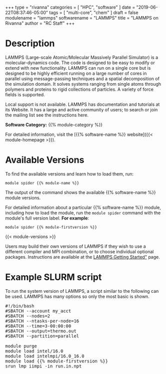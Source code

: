 +++
type = "rivanna"
categories = [
  "HPC",
  "software"
]
date = "2019-06-22T08:37:46-05:00"
tags = [
  "multi-core",
  "chem"
]
draft = false
modulename = "lammps"
softwarename = "LAMMPS"
title = "LAMMPS on Rivanna"
author = "RC Staff"
+++

# Description
LAMMPS (Large-scale Atomic/Molecular Massively Parallel Simulator) is a molecular-dynamics code. The code is designed to be easy to modify or extend with new functionality. LAMMPS can run on a single core but is designed to be highly efficient running on a large number of cores in parallel using message-passing techniques and a spatial decomposition of the simulation domain.  It solves systems ranging from single atoms through polymers and proteins to rigid collections of particles.  A variety of force fields is supported.

Local support is not available.  LAMMPS has documentation and tutorials at its Website.   It has a large and active community of users; to search or join the mailing list see the instructions here.

**Software Category:** {{% module-category %}}

For detailed information, visit the [{{% software-name %}} website]({{< module-homepage >}}).

# Available Versions
To find the available versions and learn how to load them, run:
```
module spider {{% module-name %}}
```

The output of the command shows the available {{% software-name %}} module versions.

For detailed information about a particular {{% software-name %}} module, including how to load the module, run the `module spider` command with the module's full version label. __For example__:
```
module spider {{% module-firstversion %}}
```

{{< module-versions >}}

Users may build their own versions of LAMMPS if they wish to use a different compiler and MPI combination, or to choose individual optional packages.  Instructions are available at the [LAMMPS Getting Started"](http://lammps.sandia.gov/doc/Build.html) page.

# Example SLURM script
To run the system version of LAMMPS, a script similar to the following can be used.  LAMMPS has many options so only the most basic is shown.
<pre>
#!/bin/bash
#SBATCH --account my_acct
#SBATCH --nodes=2
#SBATCH --ntasks-per-node=16
#SBATCH --time=3-00:00:00
#SBATCH --output=thermo.out
#SBATCH --partition=parallel

module purge
module load intel/16.0
module load intelmpi/16.0_16.0
module load {{% module-firstversion %}}
srun lmp_iimpi -in run.in.npt
</pre>
